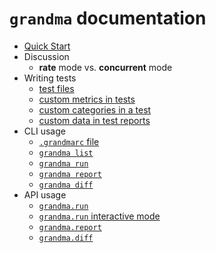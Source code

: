 # `grandma` documentation

* [Quick Start](../README.md)
* Discussion
  * **rate** mode vs. **concurrent** mode
* Writing tests
  * [test files](test-files.md)
  * [custom metrics in tests](test-custom-metrics.md)
  * [custom categories in a test](test-categories.md)
  * [custom data in test reports](test-metadata.md)
* CLI usage
  * [`.grandmarc` file](cli-grandmarc.md)
  * [`grandma list`](cli-grandma-list.md)
  * [`grandma run`](cli-grandma-run.md)
  * [`grandma report`](cli-grandma-report.md)
  * [`grandma diff`](cli-grandma-diff.md)
* API usage
  * [`grandma.run`](api-grandma-run.md)
  * [`grandma.run` interactive mode](api-grandma-run-interactive.md)
  * [`grandma.report`](api-grandma-report.md)
  * [`grandma.diff`](api-grandma-diff.md)

